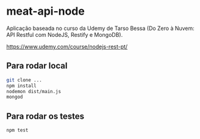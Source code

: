 # meat-api-node

Aplicação baseada no curso da Udemy de Tarso Bessa (Do Zero à Nuvem: API Restful com NodeJS, Restify e MongoDB).

https://www.udemy.com/course/nodejs-rest-pt/

## Para rodar local

```bash
git clone ...
npm install
nodemon dist/main.js
mongod
```

## Para rodar os testes

```bash
npm test
```

